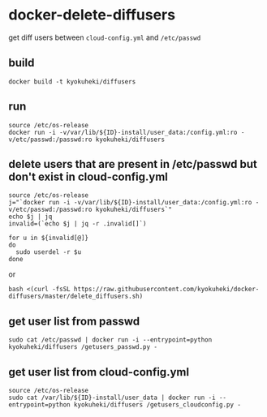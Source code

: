 # docker-delete-diffusers
get diff users between `cloud-config.yml` and `/etc/passwd`

## build

```shell
docker build -t kyokuheki/diffusers
```

## run

```shell
source /etc/os-release
docker run -i -v/var/lib/${ID}-install/user_data:/config.yml:ro -v/etc/passwd:/passwd:ro kyokuheki/diffusers
```

## delete users that are present in /etc/passwd but don't exist in cloud-config.yml

```shell
source /etc/os-release
j="`docker run -i -v/var/lib/${ID}-install/user_data:/config.yml:ro -v/etc/passwd:/passwd:ro kyokuheki/diffusers`"
echo $j | jq
invalid=(`echo $j | jq -r .invalid[]`)

for u in ${invalid[@]}
do
  sudo userdel -r $u
done
```

or

```shell
bash <(curl -fsSL https://raw.githubusercontent.com/kyokuheki/docker-diffusers/master/delete_diffusers.sh)
```

## get user list from passwd

```shell
sudo cat /etc/passwd | docker run -i --entrypoint=python kyokuheki/diffusers /getusers_passwd.py -
```


## get user list from cloud-config.yml

```shell
source /etc/os-release
sudo cat /var/lib/${ID}-install/user_data | docker run -i --entrypoint=python kyokuheki/diffusers /getusers_cloudconfig.py -
```
